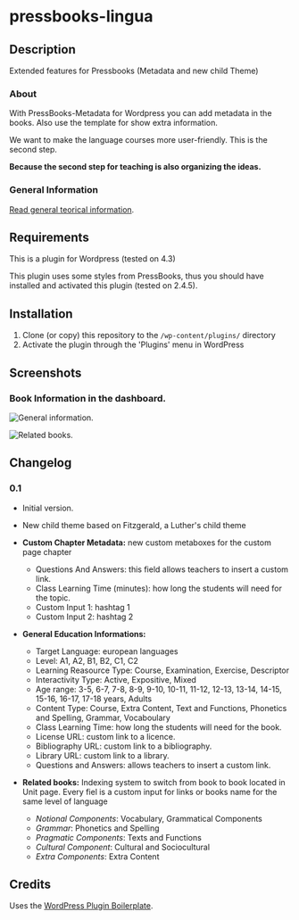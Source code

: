 # pressbooks-lingua

## Description
Extended features for Pressbooks (Metadata and new child Theme)

### About

With PressBooks-Metadata for Wordpress you can add metadata in the books. Also use the template for show extra information.

We want to make the language courses more user-friendly. This is the second step.

**Because the second step for teaching is also organizing the ideas.**

### General Information
[Read general teorical information](/README-general-information.md).


## Requirements
This is a plugin for Wordpress (tested on 4.3)

This plugin uses some styles from PressBooks, thus you should have installed and
activated this plugin (tested on 2.4.5).

## Installation

1. Clone (or copy) this repository to the `/wp-content/plugins/` directory
1. Activate the plugin through the 'Plugins' menu in WordPress

## Screenshots

### Book Information in the dashboard.
![General information.](assets/GeneralInformation.png)

![Related books.](assets/RelatedBooks.png)



## Changelog

### 0.1
* Initial version.
* New child theme based on Fitzgerald, a Luther's child theme

* **Custom Chapter Metadata:** new custom metaboxes for the custom page chapter
  * Questions And Answers: this field allows teachers to insert a custom link. 
  * Class Learning Time (minutes): how long the students will need for the topic.
  * Custom Input 1: hashtag 1 
  * Custom Input 2: hashtag 2

* **General Education Informations:**
  * Target Language: european languages
  * Level: A1, A2, B1, B2, C1, C2
  * Learning Reasource Type: Course, Examination, Exercise, Descriptor
  * Interactivity Type: Active, Expositive, Mixed
  * Age range: 3-5, 6-7, 7-8, 8-9, 9-10, 10-11, 11-12, 12-13, 13-14, 14-15, 15-16, 16-17, 17-18 years, Adults
  * Content Type: Course, Extra Content, Text and Functions, Phonetics and Spelling, Grammar, Vocaboulary
  * Class Learning Time: how long the students will need for the book.
  * License URL: custom link to a licence.
  * Bibliography URL: custom link to a bibliography.
  * Library URL: custom link to a library.
  * Questions and Answers: allows teachers to insert a custom link. 


* **Related books:** Indexing system to switch from book to book located in Unit page. Every fiel is a custom input for links or books name for the same level of language
  * _Notional Components_: Vocabulary, Grammatical Components
  * _Grammar_: Phonetics and Spelling
  * _Pragmatic Components_: Texts and Functions
  * _Cultural Component_: Cultural and Sociocultural
  * _Extra Components_: Extra Content

## Credits

Uses the [WordPress Plugin Boilerplate](http://wppb.io/).
